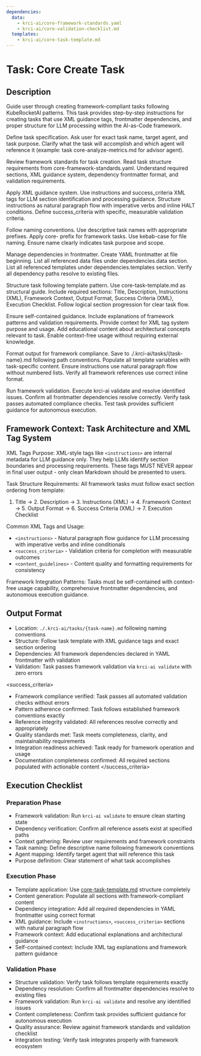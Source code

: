 ```yaml
---
dependencies:
  data:
    - krci-ai/core-framework-standards.yaml
    - krci-ai/core-validation-checklist.md
  templates:
    - krci-ai/core-task-template.md
---
```


# Task: Core Create Task

## Description

Guide user through creating framework-compliant tasks following KubeRocketAI patterns. This task provides step-by-step instructions for creating tasks that use XML guidance tags, frontmatter dependencies, and proper structure for LLM processing within the AI-as-Code framework.

<instructions>
Define task specification. Ask user for exact task name, target agent, and task purpose. Clarify what the task will accomplish and which agent will reference it (example: task core-analyze-metrics.md for advisor agent).

Review framework standards for task creation. Read task structure requirements from core-framework-standards.yaml. Understand required sections, XML guidance system, dependency frontmatter format, and validation requirements.

Apply XML guidance system. Use instructions and success_criteria XML tags for LLM section identification and processing guidance. Structure instructions as natural paragraph flow with imperative verbs and inline HALT conditions. Define success_criteria with specific, measurable validation criteria.

Follow naming conventions. Use descriptive task names with appropriate prefixes. Apply core- prefix for framework tasks. Use kebab-case for file naming. Ensure name clearly indicates task purpose and scope.

Manage dependencies in frontmatter. Create YAML frontmatter at file beginning. List all referenced data files under dependencies.data section. List all referenced templates under dependencies.templates section. Verify all dependency paths resolve to existing files.

Structure task following template pattern. Use core-task-template.md as structural guide. Include required sections: Title, Description, Instructions (XML), Framework Context, Output Format, Success Criteria (XML), Execution Checklist. Follow logical section progression for clear task flow.

Ensure self-contained guidance. Include explanations of framework patterns and validation requirements. Provide context for XML tag system purpose and usage. Add educational content about architectural concepts relevant to task. Enable context-free usage without requiring external knowledge.

Format output for framework compliance. Save to ./.krci-ai/tasks/{task-name}.md following path conventions. Populate all template variables with task-specific content. Ensure instructions use natural paragraph flow without numbered lists. Verify all framework references use correct inline format.

Run framework validation. Execute krci-ai validate and resolve identified issues. Confirm all frontmatter dependencies resolve correctly. Verify task passes automated compliance checks. Test task provides sufficient guidance for autonomous execution.
</instructions>

## Framework Context: Task Architecture and XML Tag System

XML Tags Purpose: XML-style tags like `<instructions>` are internal metadata for LLM guidance only. They help LLMs identify section boundaries and processing requirements. These tags MUST NEVER appear in final user output - only clean Markdown should be presented to users.

Task Structure Requirements: All framework tasks must follow exact section ordering from template:
1. Title → 2. Description → 3. Instructions (XML) → 4. Framework Context → 5. Output Format → 6. Success Criteria (XML) → 7. Execution Checklist

Common XML Tags and Usage:
- `<instructions>` - Natural paragraph flow guidance for LLM processing with imperative verbs and inline conditionals
- `<success_criteria>` - Validation criteria for completion with measurable outcomes
- `<content_guidelines>` - Content quality and formatting requirements for consistency

Framework Integration Patterns: Tasks must be self-contained with context-free usage capability, comprehensive frontmatter dependencies, and autonomous execution guidance.

## Output Format

- Location: `./.krci-ai/tasks/{task-name}.md` following naming conventions
- Structure: Follow task template with XML guidance tags and exact section ordering
- Dependencies: All framework dependencies declared in YAML frontmatter with validation
- Validation: Task passes framework validation via `krci-ai validate` with zero errors

<success_criteria>
- Framework compliance verified: Task passes all automated validation checks without errors
- Pattern adherence confirmed: Task follows established framework conventions exactly
- Reference integrity validated: All references resolve correctly and appropriately
- Quality standards met: Task meets completeness, clarity, and maintainability requirements
- Integration readiness achieved: Task ready for framework operation and usage
- Documentation completeness confirmed: All required sections populated with actionable content
</success_criteria>

## Execution Checklist

### Preparation Phase

- Framework validation: Run `krci-ai validate` to ensure clean starting state
- Dependency verification: Confirm all reference assets exist at specified paths
- Context gathering: Review user requirements and framework constraints
- Task naming: Define descriptive name following framework conventions
- Agent mapping: Identify target agent that will reference this task
- Purpose definition: Clear statement of what task accomplishes

### Execution Phase

- Template application: Use [core-task-template.md](./.krci-ai/templates/krci-ai/core-task-template.md) structure completely
- Content generation: Populate all sections with framework-compliant content
- Dependency integration: Add all required dependencies in YAML frontmatter using correct format
- XML guidance: Include `<instructions>`, `<success_criteria>` sections with natural paragraph flow
- Framework context: Add educational explanations and architectural guidance
- Self-contained context: Include XML tag explanations and framework pattern guidance

### Validation Phase

- Structure validation: Verify task follows template requirements exactly
- Dependency resolution: Confirm all frontmatter dependencies resolve to existing files
- Framework validation: Run `krci-ai validate` and resolve any identified issues
- Content completeness: Confirm task provides sufficient guidance for autonomous execution
- Quality assurance: Review against framework standards and validation checklist
- Integration testing: Verify task integrates properly with framework ecosystem
